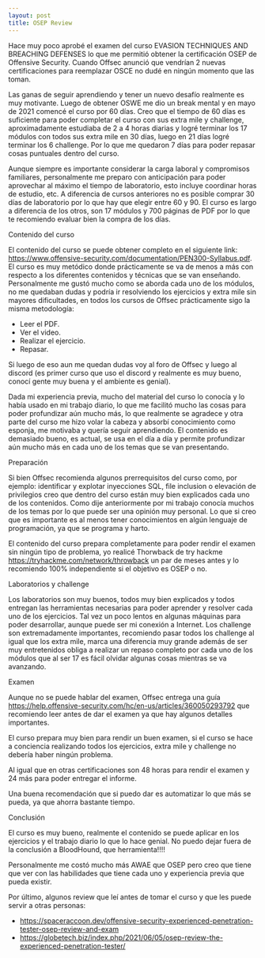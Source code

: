 ```yaml
---
layout: post
title: OSEP Review
---
```


Hace muy poco aprobé el examen del curso EVASION TECHNIQUES AND BREACHING DEFENSES lo que me permitió obtener la certificación OSEP de Offensive Security. Cuando Offsec anunció que vendrían 2 nuevas certificaciones para reemplazar OSCE no dudé en ningún momento que las toman. 

Las ganas de seguir aprendiendo y tener un nuevo desafío realmente es muy motivante. Luego de obtener OSWE me dio un break mental y en mayo de 2021 comencé el curso por 60 días. Creo que el tiempo de 60 días es suficiente para poder completar el curso con sus extra mile y challenge, aproximadamente estudiaba de 2 a 4 horas diarias y logré terminar los 17 módulos con todos sus extra mile en 30 días, luego en 21 días logré terminar los 6 challenge. Por lo que me quedaron 7 días para poder repasar cosas puntuales dentro del curso. 

Aunque siempre es importante considerar la carga laboral y compromisos familiares, personalmente me preparo con anticipación para poder aprovechar al máximo el tiempo de laboratorio, esto incluye coordinar horas de estudio, etc. A diferencia de cursos anteriores no es posible comprar 30 días de laboratorio por lo que hay que elegir entre 60 y 90. El curso es largo a diferencia de los otros, son 17 módulos y 700 páginas de PDF por lo que te recomiendo evaluar bien la compra de los días. 

Contenido del curso

El contenido del curso se puede obtener completo en el siguiente link: https://www.offensive-security.com/documentation/PEN300-Syllabus.pdf.
El curso es muy metódico donde prácticamente se va de menos a más con respecto a los diferentes contenidos y técnicas que se van enseñando. 
Personalmente me gustó mucho como se aborda cada uno de los módulos, no me quedaban dudas y podría ir resolviendo los ejercicios y extra mile sin mayores dificultades, en todos los cursos de Offsec prácticamente sigo la misma metodología: 

*	Leer el PDF.
*	Ver el video.
*	Realizar el ejercicio.
*	Repasar.

Si luego de eso aun me quedan dudas voy al foro de Offsec y luego al discord (es primer curso que uso el discord y realmente es muy bueno, conocí gente muy buena y el ambiente es genial).

Dada mi experiencia previa, mucho del material del curso lo conocía y lo había usado en mi trabajo diario, lo que me facilitó mucho las cosas para poder profundizar aún mucho más, lo que realmente se agradece y otra parte del curso me hizo volar la cabeza y absorbí conocimiento como esponja, me motivaba y quería seguir aprendiendo. El contenido es demasiado bueno, es actual, se usa en el día a día y permite profundizar aún mucho más en cada uno de los temas que se van presentando.

Preparación

Si bien Offsec recomienda algunos prerrequisitos del curso como, por ejemplo: identificar y explotar inyecciones SQL, file inclusion o elevación de privilegios creo que dentro del curso están muy bien explicados cada uno de los contenidos. Como dije anteriormente por mi trabajo conocía muchos de los temas por lo que puede ser una opinión muy personal. Lo que si creo que es importante es al menos tener conocimientos en algún lenguaje de programación, ya que se programa y harto. 

El contenido del curso prepara completamente para poder rendir el examen sin ningún tipo de problema, yo realicé Thorwback de try hackme https://tryhackme.com/network/throwback un par de meses antes y lo recomiendo 100% independiente si el objetivo es OSEP o no. 

Laboratorios y challenge

Los laboratorios son muy buenos, todos muy bien explicados y todos entregan las herramientas necesarias para poder aprender y resolver cada uno de los ejercicios. Tal vez un poco lentos en algunas máquinas para poder desarrollar, aunque puede ser mi conexión a Internet. 
Los challenge son extremadamente importantes, recomiendo pasar todos los challenge al igual que los extra mile, marca una diferencia muy grande además de ser muy entretenidos obliga a realizar un repaso completo por cada uno de los módulos que al ser 17 es fácil olvidar algunas cosas mientras se va avanzando. 

Examen

Aunque no se puede hablar del examen, Offsec entrega una guía https://help.offensive-security.com/hc/en-us/articles/360050293792 que recomiendo leer antes de dar el examen ya que hay algunos detalles importantes. 

El curso prepara muy bien para rendir un buen examen, si el curso se hace a conciencia realizando todos los ejercicios, extra mile y challenge no debería haber ningún problema. 

Al igual que en otras certificaciones son 48 horas para rendir el examen y 24 más para poder entregar el informe. 

Una buena recomendación que si puedo dar es automatizar lo que más se pueda, ya que ahorra bastante tiempo.
 
Conclusión

El curso es muy bueno, realmente el contenido se puede aplicar en los ejercicios y el trabajo diario lo que lo hace genial.
No puedo dejar fuera de la conclusión a BloodHound, que herramienta!!!!

Personalmente me costó mucho más AWAE que OSEP pero creo que tiene que ver con las habilidades que tiene cada uno y experiencia previa que pueda existir. 

Por último, algunos review que leí antes de tomar el curso y que les puede servir a otras personas:

*	https://spaceraccoon.dev/offensive-security-experienced-penetration-tester-osep-review-and-exam
*	https://globetech.biz/index.php/2021/06/05/osep-review-the-experienced-penetration-tester/
